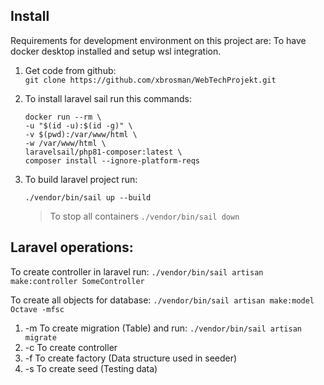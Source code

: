 ## Install 

Requirements for development environment on this project are: To have docker desktop installed and setup wsl integration.

1) Get code from github:        
        ```
        git clone https://github.com/xbrosman/WebTechProjekt.git
        ```

2) To install laravel sail run this commands:     
    ```
    docker run --rm \
    -u "$(id -u):$(id -g)" \
    -v $(pwd):/var/www/html \
    -w /var/www/html \
    laravelsail/php81-composer:latest \
    composer install --ignore-platform-reqs
    ```

3) To build laravel project run:
    ```
    ./vendor/bin/sail up --build
    ```
    >To stop all containers
        ```
        ./vendor/bin/sail down
        ``` 

## Laravel operations:
To create controller in laravel run:
`./vendor/bin/sail artisan make:controller SomeController`

To create all objects for database:
`./vendor/bin/sail artisan make:model Octave -mfsc`
    
1) -m To create migration (Table) and run: `./vendor/bin/sail artisan migrate`
2) -c To create controller
3) -f To create factory (Data structure used in seeder)
4) -s To create seed (Testing data)